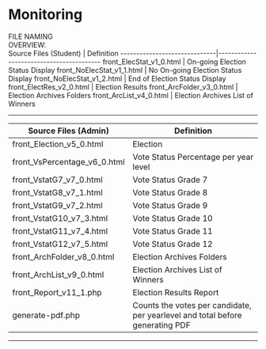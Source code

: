 # Monitoring
FILE NAMING <br>
OVERVIEW: <br>
Source Files (Student)        | Definition
------------------------------|-----------------------------------------
front_ElecStat_v1_0.html      | On-going Election Status Display
front_NoElecStat_v1_1.html    | No On-going Election Status Display
front_NoElecStat_v1_2.html    | End of Election Status Display
front_ElectRes_v2_0.html      | Election Results
front_ArcFolder_v3_0.html     | Election Archives Folders
front_ArcList_v4_0.html       | Election Archives List of Winners

---------------------------------------------------------------------------

Source Files (Admin)          | Definition
------------------------------|--------------------------------------------
front_Election_v5_0.html      | Election
front_VsPercentage_v6_0.html  | Vote Status Percentage per year level
front_VstatG7_v7_0.html       | Vote Status Grade 7
front_VstatG8_v7_1.html       | Vote Status Grade 8
front_VstatG9_v7_2.html       | Vote Status Grade 9
front_VstatG10_v7_3.html      | Vote Status Grade 10
front_VstatG11_v7_4.html      | Vote Status Grade 11
front_VstatG12_v7_5.html      | Vote Status Grade 12
front_ArchFolder_v8_0.html    | Election Archives Folders
front_ArchList_v9_0.html      | Election Archives List of Winners
front_Report_v11_1.php        | Election Results Report
generate-pdf.php              | Counts the votes per candidate, per yearlevel and total before generating PDF

---------------------------------------------------------------------------
